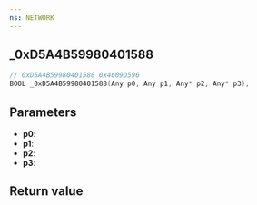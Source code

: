 ```yaml
---
ns: NETWORK
---
```

## _0xD5A4B59980401588

```c
// 0xD5A4B59980401588 0x4609D596
BOOL _0xD5A4B59980401588(Any p0, Any p1, Any* p2, Any* p3);
```


## Parameters
* **p0**: 
* **p1**: 
* **p2**: 
* **p3**: 

## Return value
